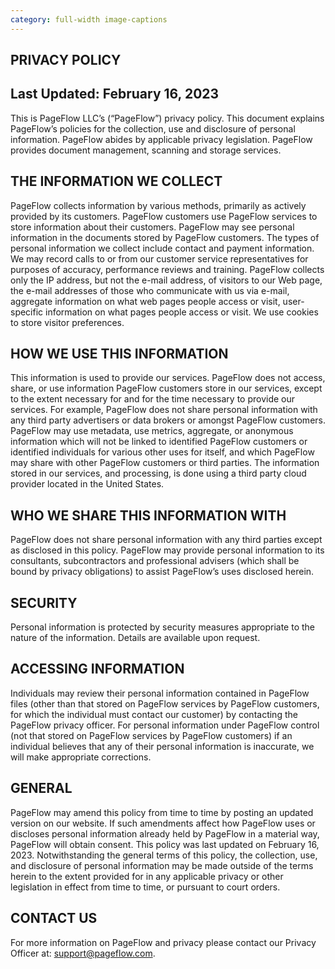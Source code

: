 ```yaml
---
category: full-width image-captions
---
```


<section class="paragraph" markdown=1>

# PRIVACY POLICY

## Last Updated: February 16, 2023

This is PageFlow LLC’s (“PageFlow”) privacy policy. This document explains PageFlow’s policies for the collection, use and disclosure of personal information. PageFlow abides by applicable privacy legislation. PageFlow provides document management, scanning and storage services.

## THE INFORMATION WE COLLECT

‍PageFlow collects information by various methods, primarily as actively provided by its customers. PageFlow customers use PageFlow services to store information about their customers. PageFlow may see personal information in the documents stored by PageFlow customers. The types of personal information we collect include contact and payment information. We may record calls to or from our customer service representatives for purposes of accuracy, performance reviews and training. PageFlow collects only the IP address, but not the e-mail address, of visitors to our Web page, the e-mail addresses of those who communicate with us via e-mail, aggregate information on what web pages people access or visit, user-specific information on what pages people access or visit. We use cookies to store visitor preferences.

## HOW WE USE THIS INFORMATION

‍This information is used to provide our services. PageFlow does not access, share, or use information PageFlow customers store in our services, except to the extent necessary for and for the time necessary to provide our services. For example, PageFlow does not share personal information with any third party advertisers or data brokers or amongst PageFlow customers. PageFlow may use metadata, use metrics, aggregate, or anonymous information which will not be linked to identified PageFlow customers or identified individuals for various other uses for itself, and which PageFlow may share with other PageFlow customers or third parties. The information stored in our services, and processing, is done using a third party cloud provider located in the United States.

## ‍WHO WE SHARE THIS INFORMATION WITH

‍PageFlow does not share personal information with any third parties except as disclosed in this policy. PageFlow may provide personal information to its consultants, subcontractors and professional advisers (which shall be bound by privacy obligations) to assist PageFlow’s uses disclosed herein.

## ‍SECURITY

‍Personal information is protected by security measures appropriate to the nature of the information. Details are available upon request.

## ‍ACCESSING INFORMATION

‍Individuals may review their personal information contained in PageFlow files (other than that stored on PageFlow services by PageFlow customers, for which the individual must contact our customer) by contacting the PageFlow privacy officer. For personal information under PageFlow control (not that stored on PageFlow services by PageFlow customers) if an individual believes that any of their personal information is inaccurate, we will make appropriate corrections.

## GENERAL

‍PageFlow may amend this policy from time to time by posting an updated version on our website. If such amendments affect how PageFlow uses or discloses personal information already held by PageFlow in a material way, PageFlow will obtain consent. This policy was last updated on February 16, 2023. Notwithstanding the general terms of this policy, the collection, use, and disclosure of personal information may be made outside of the terms herein to the extent provided for in any applicable privacy or other legislation in effect from time to time, or pursuant to court orders.

## ‍CONTACT US

‍For more information on PageFlow and privacy please contact our Privacy Officer at: support@pageflow.com.

</section>
